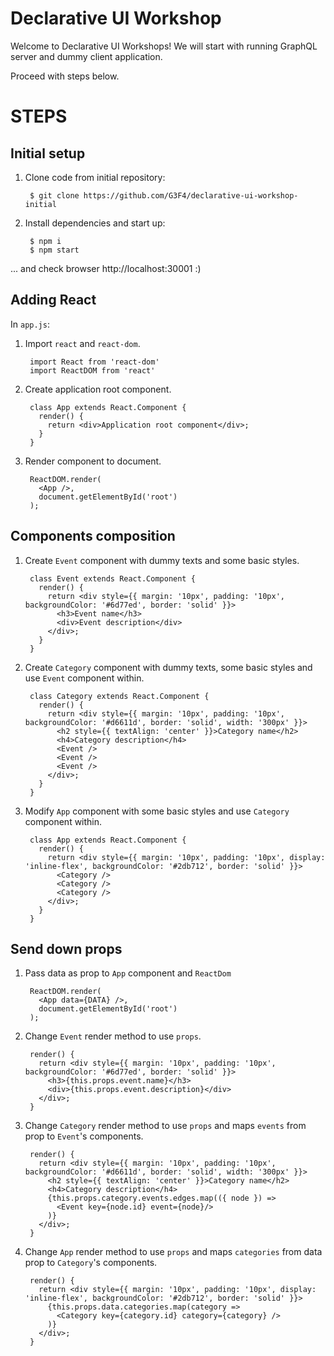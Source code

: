 # Declarative UI Workshop

Welcome to Declarative UI Workshops!
We will start with running GraphQL server and dummy client application.

Proceed with steps below.

# STEPS

## Initial setup

1. Clone code from initial repository:

        $ git clone https://github.com/G3F4/declarative-ui-workshop-initial

2. Install dependencies and start up:

        $ npm i
        $ npm start

... and check browser http://localhost:30001 :)

## Adding React

In `app.js`:

1. Import `react` and `react-dom`.

        import React from 'react-dom'
        import ReactDOM from 'react'

2. Create application root component.

        class App extends React.Component {
          render() {
            return <div>Application root component</div>;
          }
        }

3. Render component to document.

        ReactDOM.render(
          <App />,
          document.getElementById('root')
        );

## Components composition

1. Create `Event` component with dummy texts and some basic styles.

        class Event extends React.Component {
          render() {
            return <div style={{ margin: '10px', padding: '10px', backgroundColor: '#6d77ed', border: 'solid' }}>
              <h3>Event name</h3>
              <div>Event description</div>
            </div>;
          }
        }

2. Create `Category` component with dummy texts, some basic styles and use `Event` component within.

        class Category extends React.Component {
          render() {
            return <div style={{ margin: '10px', padding: '10px', backgroundColor: '#d6611d', border: 'solid', width: '300px' }}>
              <h2 style={{ textAlign: 'center' }}>Category name</h2>
              <h4>Category description</h4>
              <Event />
              <Event />
              <Event />
            </div>;
          }
        }

3. Modify `App` component with some basic styles and use `Category` component within.

        class App extends React.Component {
          render() {
            return <div style={{ margin: '10px', padding: '10px', display: 'inline-flex', backgroundColor: '#2db712', border: 'solid' }}>
              <Category />
              <Category />
              <Category />
            </div>;
          }
        }


## Send down props

1. Pass data as prop to `App` component and `ReactDom`

        ReactDOM.render(
          <App data={DATA} />,
          document.getElementById('root')
        );

2. Change `Event` render method to use `props`.

        render() {
          return <div style={{ margin: '10px', padding: '10px', backgroundColor: '#6d77ed', border: 'solid' }}>
            <h3>{this.props.event.name}</h3>
            <div>{this.props.event.description}</div>
          </div>;
        }


3. Change `Category` render method to use `props` and maps `events` from prop to `Event`'s components.

        render() {
          return <div style={{ margin: '10px', padding: '10px', backgroundColor: '#d6611d', border: 'solid', width: '300px' }}>
            <h2 style={{ textAlign: 'center' }}>Category name</h2>
            <h4>Category description</h4>
            {this.props.category.events.edges.map(({ node }) =>
              <Event key={node.id} event={node}/>
            )}
          </div>;
        }

4. Change `App` render method to use `props` and maps `categories` from data prop to `Category`'s components.

        render() {
          return <div style={{ margin: '10px', padding: '10px', display: 'inline-flex', backgroundColor: '#2db712', border: 'solid' }}>
            {this.props.data.categories.map(category =>
              <Category key={category.id} category={category} />
            )}
          </div>;
        }

